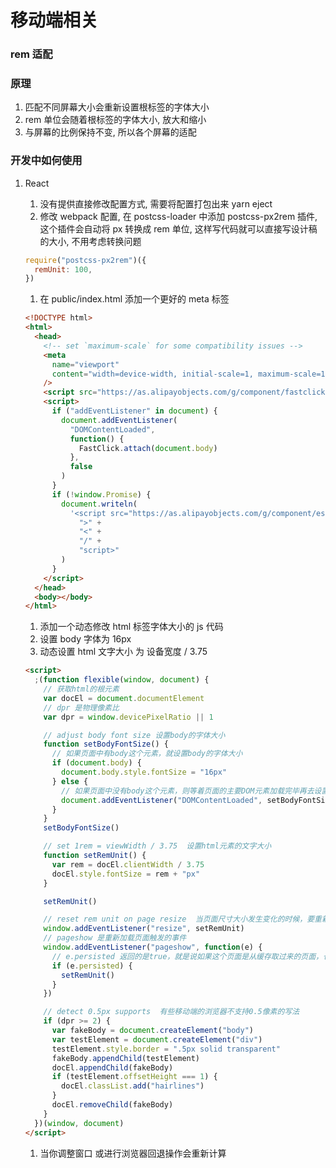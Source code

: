 # 移动端相关

### rem 适配

### 原理

1. 匹配不同屏幕大小会重新设置根标签的字体大小
2. rem 单位会随着根标签的字体大小, 放大和缩小
3. 与屏幕的比例保持不变, 所以各个屏幕的适配

### 开发中如何使用

1. React

   1. 没有提供直接修改配置方式, 需要将配置打包出来 yarn eject
   2. 修改 webpack 配置, 在 postcss-loader 中添加 postcss-px2rem 插件, 这个插件会自动将 px 转换成 rem 单位, 这样写代码就可以直接写设计稿的大小, 不用考虑转换问题

   ```js
   require("postcss-px2rem")({
     remUnit: 100,
   })
   ```

   1. 在 public/index.html 添加一个更好的 meta 标签

   ```html
   <!DOCTYPE html>
   <html>
     <head>
       <!-- set `maximum-scale` for some compatibility issues -->
       <meta
         name="viewport"
         content="width=device-width, initial-scale=1, maximum-scale=1, minimum-scale=1, user-scalable=no"
       />
       <script src="https://as.alipayobjects.com/g/component/fastclick/1.0.6/fastclick.js"></script>
       <script>
         if ("addEventListener" in document) {
           document.addEventListener(
             "DOMContentLoaded",
             function() {
               FastClick.attach(document.body)
             },
             false
           )
         }
         if (!window.Promise) {
           document.writeln(
             '<script src="https://as.alipayobjects.com/g/component/es6-promise/3.2.2/es6-promise.min.js"' +
               ">" +
               "<" +
               "/" +
               "script>"
           )
         }
       </script>
     </head>
     <body></body>
   </html>
   ```

   1. 添加一个动态修改 html 标签字体大小的 js 代码
   2. 设置 body 字体为 16px
   3. 动态设置 html 文字大小 为 设备宽度 / 3.75

   ```html
   <script>
     ;(function flexible(window, document) {
       // 获取html的根元素
       var docEl = document.documentElement
       // dpr 是物理像素比
       var dpr = window.devicePixelRatio || 1

       // adjust body font size 设置body的字体大小
       function setBodyFontSize() {
         // 如果页面中有body这个元素，就设置body的字体大小
         if (document.body) {
           document.body.style.fontSize = "16px"
         } else {
           // 如果页面中没有body这个元素，则等着页面的主要DOM元素加载完毕再去设置body的字体大小
           document.addEventListener("DOMContentLoaded", setBodyFontSize)
         }
       }
       setBodyFontSize()

       // set 1rem = viewWidth / 3.75  设置html元素的文字大小
       function setRemUnit() {
         var rem = docEl.clientWidth / 3.75
         docEl.style.fontSize = rem + "px"
       }

       setRemUnit()

       // reset rem unit on page resize  当页面尺寸大小发生变化的时候，要重新设置下rem的大小
       window.addEventListener("resize", setRemUnit)
       // pageshow 是重新加载页面触发的事件
       window.addEventListener("pageshow", function(e) {
         // e.persisted 返回的是true，就是说如果这个页面是从缓存取过来的页面，也需要重新计算一下rem的大小
         if (e.persisted) {
           setRemUnit()
         }
       })

       // detect 0.5px supports  有些移动端的浏览器不支持0.5像素的写法
       if (dpr >= 2) {
         var fakeBody = document.createElement("body")
         var testElement = document.createElement("div")
         testElement.style.border = ".5px solid transparent"
         fakeBody.appendChild(testElement)
         docEl.appendChild(fakeBody)
         if (testElement.offsetHeight === 1) {
           docEl.classList.add("hairlines")
         }
         docEl.removeChild(fakeBody)
       }
     })(window, document)
   </script>
   ```

   1. 当你调整窗口 或进行浏览器回退操作会重新计算
